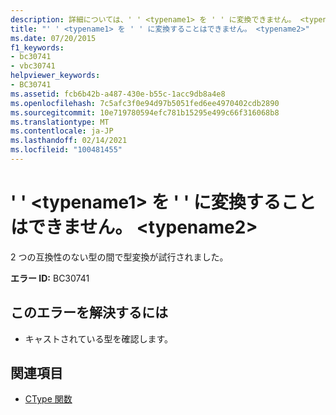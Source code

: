 ```yaml
---
description: 詳細については、' ' <typename1> を ' ' に変換できません。 <typename2>
title: "' ' <typename1> を ' ' に変換することはできません。 <typename2>"
ms.date: 07/20/2015
f1_keywords:
- bc30741
- vbc30741
helpviewer_keywords:
- BC30741
ms.assetid: fcb6b42b-a487-430e-b55c-1acc9db8a4e8
ms.openlocfilehash: 7c5afc3f0e94d97b5051fed6ee4970402cdb2890
ms.sourcegitcommit: 10e719780594efc781b15295e499c66f316068b8
ms.translationtype: MT
ms.contentlocale: ja-JP
ms.lasthandoff: 02/14/2021
ms.locfileid: "100481455"
---
```

# <a name="typename1-cannot-be-converted-to-typename2"></a>' ' \<typename1> を ' ' に変換することはできません。 \<typename2>

2 つの互換性のない型の間で型変換が試行されました。  
  
 **エラー ID:** BC30741  
  
## <a name="to-correct-this-error"></a>このエラーを解決するには  
  
- キャストされている型を確認します。  
  
## <a name="see-also"></a>関連項目

- [CType 関数](../language-reference/functions/ctype-function.md)
